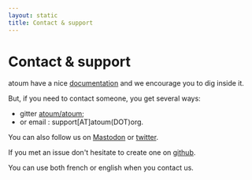 ```yaml
---
layout: static
title: Contact & support
---
```


# Contact & support

atoum have a nice [documentation](http://docs.atoum.org) and we encourage you to dig inside it.

But, if you need to contact someone, you get several ways:
* gitter [atoum/atoum](https://gitter.im/atoum/atoum);
* or email : support[AT]atoum(DOT)org.

You can also follow us on <a rel="me" href="https://phpc.social/@atoum">Mastodon</a> or [twitter](https://twitter.com/atoum_org/).

If you met an issue don't hesitate to create one on [github](https://github.com/atoum/atoum/issues).

You can use both french or english when you contact us.
